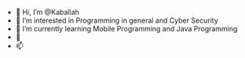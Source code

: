 - 👋 Hi, I’m @Kaballah
- 👀 I’m interested in Programming in general and Cyber Security
- 🌱 I’m currently learning Mobile Programming and Java Programming
- 💞️
- 📫 

<!---
Kaballah/Kaballah is a ✨ special ✨ repository because its `README.md` (this file) appears on your GitHub profile.
You can click the Preview link to take a look at your changes.
--->
